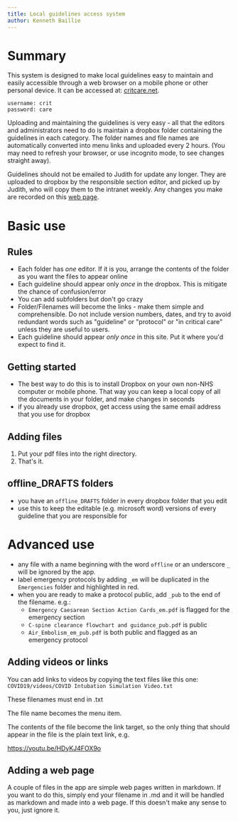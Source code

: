 ```yaml
---
title: Local guidelines access system
author: Kenneth Baillie
---
```


# Summary


This system is designed to make local guidelines easy to maintain and easily accessible through a web browser on a mobile phone or other personal device. It can be accessed at: [critcare.net](https://critcare.net).

```
username: crit
password: care
```

Uploading and maintaining the guidelines is very easy - all that the editors and administrators need to do is maintain a dropbox folder containing the guidelines in each category. The folder names and file names are automatically converted into menu links and uploaded every 2 hours. (You may need to refresh your browser, or use incognito mode, to see changes straight away).

Guidelines should not be emailed to Judith for update any longer. They are uploaded to dropbox by the responsible section editor, and picked up by Judith, who will copy them to the intranet weekly. Any changes you make are recorded on this [web page](https://critcare.net/1a74f8f7b8b7e871b413c4697f68b4401fbacdf0/changes.html).

# Basic use

## Rules

- Each folder has *one* editor. If it is you, arrange the contents of the folder as you want the files to appear online
- Each guideline should appear only *once* in the dropbox. This is mitigate the chance of confusion/error
- You can add subfolders but don't go crazy
- Folder/Filenames will become the links - make them simple and comprehensible. Do not include version numbers, dates, and try to avoid redundant words such as "guideline" or "protocol" or "in critical care" unless they are useful to users.
- Each guideline should appear *only once* in this site. Put it where you'd expect to find it.

## Getting started

- The best way to do this is to install Dropbox on your own non-NHS computer or mobile phone. That way you can keep a local copy of all the documents in your folder, and make changes in seconds
- if you already use dropbox, get access using the same email address that you use for dropbox

## Adding files

1. Put your pdf files into the right directory. 
2. That's it.

## offline_DRAFTS folders

- you have an `offline_DRAFTS` folder in every dropbox folder that you edit
- use this to keep the editable (e.g. microsoft word) versions of every guideline that you are responsible for

# Advanced use

- any file with a name beginning with the word `offline` or an underscore `_` will be ignored by the app.
- label emergency protocols by adding `_em` will be duplicated in the `Emergencies` folder and highlighted in red.
- when you are ready to make a protocol public, add `_pub` to the end of the filename. e.g.:
	- `Emergency Caesarean Section Action Cards_em.pdf` is flagged for the emergency section
	- `C-spine clearance flowchart and guidance_pub.pdf` is public
	- `Air_Embolism_em_pub.pdf` is both public and flagged as an emergency protocol

## Adding videos or links

You can add links to videos by copying the text files like this one: `COVID19/videos/COVID Intubation Simulation Video.txt`

These filenames must end in .txt

The file name becomes the menu item.

The contents of the file become the link target, so the only thing that should appear in the file is the plain text link, e.g.

https://youtu.be/HDyKJ4FOX9o


## Adding a web page

A couple of files in the app are simple web pages written in markdown. If you want to do this, simply end your filename in .md and it will be handled as markdown and made into a web page. If this doesn't make any sense to you, just ignore it.













